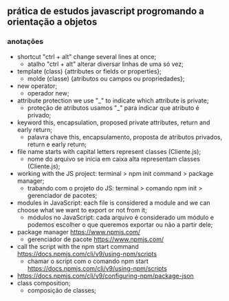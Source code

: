 ## prática de estudos javascript progromando a orientação a objetos

### anotações
- shortcut "ctrl + alt" change several lines at once;
    - atalho "ctrl + alt" alterar diversar linhas de uma só vez;
- template (class) {attributes or fields or properties};
    - molde (classe) {atributos ou campos ou propriedades};
- new operator;
    - operador new;
- attribute protection we use "_" to indicate which attribute is private;
    - proteção de atributos usamos "_" para indicar que atributo é privado; 
- keyword this, encapsulation, proposed private attributes, return and early return;
    - palavra chave this, encapsulamento, proposta de atributos privados, return e early return; 
- file name starts with capital letters represent classes (Cliente.js);
    - nome do arquivo se inicia em caixa alta representam classes (Cliente.js);
- working with the JS project: terminal > npm init command > package manager;
    - trabando com o projeto do JS: terminal > comando npm init > gerenciador de pacotes;
- modules in JavaScript: each file is considered a module and we can choose what we want to export or not from it;
    - módulos no JavaScript: cada arquivo é considerado um módulo e podemos escolher o que queremos exportar ou não a partir dele;
- package manager https://www.npmjs.com/
    - gerenciador de pacote https://www.npmjs.com/ 
- call the script with the npm start command https://docs.npmjs.com/cli/v9/using-npm/scripts
    - chamar o script com o comando npm start https://docs.npmjs.com/cli/v9/using-npm/scripts
- https://docs.npmjs.com/cli/v9/configuring-npm/package-json 
- class composition;
    - composição de classes; 
